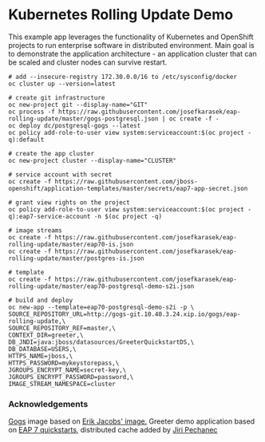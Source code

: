 # Kubernetes Rolling Update Demo
This example app leverages the functionality of Kubernetes and OpenShift projects to run enterprise software in distributed environment.
Main goal is to demonstrate the application architecture - an application cluster that can be scaled and cluster nodes can survive restart.

```
# add --insecure-registry 172.30.0.0/16 to /etc/sysconfig/docker
oc cluster up --version=latest

# create git infrastructure
oc new-project git --display-name="GIT"
oc process -f https://raw.githubusercontent.com/josefkarasek/eap-rolling-update/master/gogs-postgresql.json | oc create -f -
oc deploy dc/postgresql-gogs --latest
oc policy add-role-to-user view system:serviceaccount:$(oc project -q):default

# create the app cluster
oc new-project cluster --display-name="CLUSTER"

# service account with secret
oc create -f https://raw.githubusercontent.com/jboss-openshift/application-templates/master/secrets/eap7-app-secret.json

# grant view rights on the project
oc policy add-role-to-user view system:serviceaccount:$(oc project -q):eap7-service-account -n $(oc project -q)

# image streams
oc create -f https://raw.githubusercontent.com/josefkarasek/eap-rolling-update/master/eap70-is.json
oc create -f https://raw.githubusercontent.com/josefkarasek/eap-rolling-update/master/postgres-is.json

# template
oc create -f https://raw.githubusercontent.com/josefkarasek/eap-rolling-update/master/eap70-postgresql-demo-s2i.json

# build and deploy
oc new-app --template=eap70-postgresql-demo-s2i -p \
SOURCE_REPOSITORY_URL=http://gogs-git.10.40.3.24.xip.io/gogs/eap-rolling-update,\
SOURCE_REPOSITORY_REF=master,\
CONTEXT_DIR=greeter,\
DB_JNDI=java:jboss/datasources/GreeterQuickstartDS,\
DB_DATABASE=USERS,\
HTTPS_NAME=jboss,\
HTTPS_PASSWORD=mykeystorepass,\
JGROUPS_ENCRYPT_NAME=secret-key,\
JGROUPS_ENCRYPT_PASSWORD=password,\
IMAGE_STREAM_NAMESPACE=cluster
```

### Acknowledgements
[Gogs](https://gogs.io/) image based on [Erik Jacobs' image.](https://github.com/OpenShiftDemos/gogs-openshift-docker)
Greeter demo application based on [EAP 7 quickstarts](https://github.com/jboss-developer/jboss-eap-quickstarts), distributed cache added by [Jiri Pechanec](https://github.com/jpechane/jboss-eap-quickstarts/tree/7.0.x-develop/greeter)